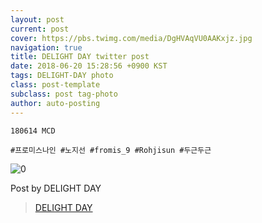 ```yaml
---
layout: post
current: post
cover: https://pbs.twimg.com/media/DgHVAqVU0AAKxjz.jpg
navigation: true
title: DELIGHT DAY twitter post
date: 2018-06-20 15:28:56 +0900 KST
tags: DELIGHT-DAY photo
class: post-template
subclass: post tag-photo
author: auto-posting
---
```


```  
180614 MCD  
  
#프로미스나인 #노지선 #fromis_9 #Rohjisun #두근두근  

```

![0](https://pbs.twimg.com/media/DgHVAqVU0AAKxjz.jpg)

Post by DELIGHT DAY
> [DELIGHT DAY](https://twitter.com/delightday_JS)